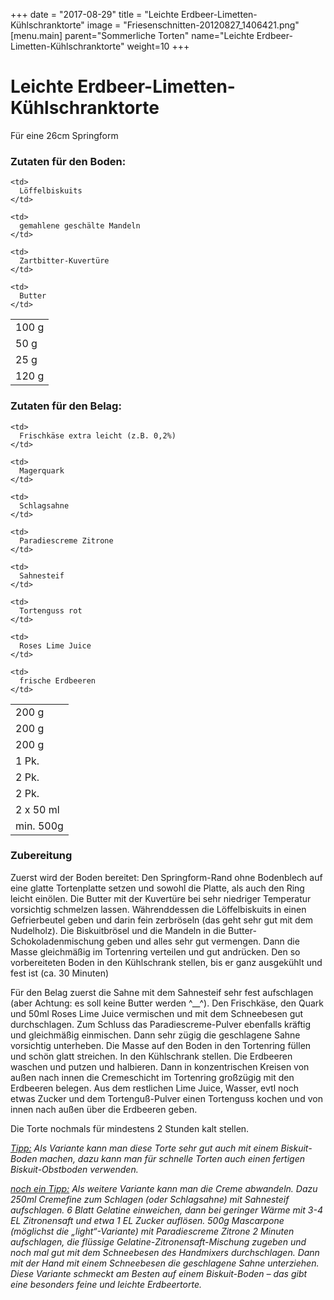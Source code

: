 +++
date = "2017-08-29"
title = "Leichte Erdbeer-Limetten-Kühlschranktorte"
image = "Friesenschnitten-20120827_1406421.png"
[menu.main]
    parent="Sommerliche Torten"
    name="Leichte Erdbeer-Limetten-Kühlschranktorte"
	weight=10
+++

# Leichte Erdbeer-Limetten-Kühlschranktorte

Für eine 26cm Springform

### Zutaten für den Boden:

<table border="0">
  <tr>
    <td>
      100 g
    </td>
    
    <td>
      Löffelbiskuits
    </td>
  </tr>
  
  <tr>
    <td>
      50 g
    </td>
    
    <td>
      gemahlene geschälte Mandeln
    </td>
  </tr>
  
  <tr>
    <td>
      25 g
    </td>
    
    <td>
      Zartbitter-Kuvertüre
    </td>
  </tr>
  
  <tr>
    <td>
      120 g
    </td>
    
    <td>
      Butter
    </td>
  </tr>
</table>

### Zutaten für den Belag:

<table border="0">
  <tr>
    <td>
      200 g
    </td>
    
    <td>
      Frischkäse extra leicht (z.B. 0,2%)
    </td>
  </tr>
  
  <tr>
    <td>
      200 g
    </td>
    
    <td>
      Magerquark
    </td>
  </tr>
  
  <tr>
    <td>
      200 g
    </td>
    
    <td>
      Schlagsahne
    </td>
  </tr>
  
  <tr>
    <td>
      1 Pk.
    </td>
    
    <td>
      Paradiescreme Zitrone
    </td>
  </tr>
  
  <tr>
    <td>
      2 Pk.
    </td>
    
    <td>
      Sahnesteif
    </td>
  </tr>
  
  <tr>
    <td>
      2 Pk.
    </td>
    
    <td>
      Tortenguss rot
    </td>
  </tr>
  
  <tr>
    <td>
      2 x 50 ml
    </td>
    
    <td>
      Roses Lime Juice
    </td>
  </tr>
  
  <tr>
    <td>
      min. 500g
    </td>
    
    <td>
      frische Erdbeeren
    </td>
  </tr>
</table>

### Zubereitung

Zuerst wird der Boden bereitet: Den Springform-Rand ohne Bodenblech auf eine glatte Tortenplatte setzen und sowohl die Platte, als auch den Ring leicht einölen. Die Butter mit  der Kuvertüre bei sehr niedriger Temperatur vorsichtig schmelzen lassen. Währenddessen die Löffelbiskuits in einen Gefrierbeutel geben und darin fein zerbröseln (das geht sehr gut mit dem Nudelholz). Die Biskuitbrösel und die Mandeln in die Butter-Schokoladenmischung geben und alles sehr gut vermengen. Dann die Masse gleichmäßig im Tortenring verteilen und gut andrücken. Den so vorbereiteten Boden in den Kühlschrank stellen, bis er ganz ausgekühlt und fest ist (ca. 30 Minuten)

Für den Belag zuerst die Sahne mit dem Sahnesteif sehr fest aufschlagen (aber Achtung: es soll keine Butter werden ^__^). Den Frischkäse, den Quark und 50ml Roses Lime Juice vermischen und mit dem Schneebesen gut durchschlagen. Zum Schluss das Paradiescreme-Pulver ebenfalls kräftig und gleichmäßig einmischen. Dann  sehr zügig die geschlagene Sahne vorsichtig unterheben. Die Masse auf den Boden in den Tortenring füllen und schön glatt streichen. In den Kühlschrank stellen. Die Erdbeeren waschen und putzen und halbieren. Dann in konzentrischen Kreisen von außen nach innen die Cremeschicht im Tortenring großzügig mit den Erdbeeren belegen. Aus dem restlichen Lime Juice, Wasser, evtl noch etwas Zucker und dem Tortenguß-Pulver einen Tortenguss kochen und von innen nach außen über die Erdbeeren geben.

Die Torte nochmals für mindestens 2 Stunden kalt stellen.

_<span style="text-decoration: underline;">Tipp:</span> Als Variante kann man diese Torte sehr gut auch mit einem Biskuit-Boden machen, dazu kann man für schnelle Torten auch einen fertigen Biskuit-Obstboden verwenden._ 

_<span style="text-decoration: underline;">noch ein Tipp:</span> Als weitere Variante kann man die Creme abwandeln. Dazu 250ml Cremefine zum Schlagen (oder Schlagsahne) mit Sahnesteif aufschlagen. 6 Blatt Gelatine einweichen, dann bei geringer Wärme mit 3-4 EL Zitronensaft und etwa 1 EL Zucker auflösen. 500g Mascarpone (möglichst die &#8222;light&#8220;-Variante) mit Paradiescreme Zitrone 2 Minuten aufschlagen, die flüssige Gelatine-Zitronensaft-Mischung zugeben und noch mal gut mit dem Schneebesen des Handmixers durchschlagen. Dann mit der Hand mit einem Schneebesen die geschlagene Sahne unterziehen. Diese Variante schmeckt am Besten auf einem Biskuit-Boden &#8211; das gibt eine besonders feine und leichte Erdbeertorte._
